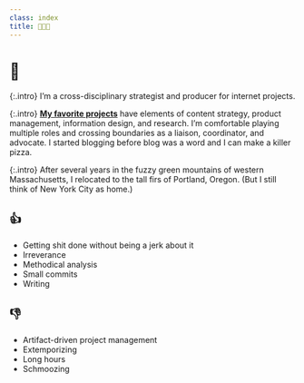 ```yaml
---
class: index
title: 📓🍜😬
---
```


# 👋

{:.intro}
I’m a cross-disciplinary strategist and producer for internet projects.

{:.intro}
**[My favorite projects](projects)** have elements of content strategy, product management, information design, and research. I’m comfortable playing multiple roles and crossing boundaries as a liaison, coordinator, and advocate. I started blogging before blog was a word and I can make a killer pizza.

{:.intro}
After several years in the fuzzy green mountains of western Massachusetts, I relocated to the tall firs of Portland, Oregon. (But I still think of New York City as home.)


## 👍
- Getting shit done without being a jerk about it
- Irreverance
- Methodical analysis
- Small commits
- Writing

## 👎
- Artifact-driven project management
- Extemporizing
- Long hours
- Schmoozing